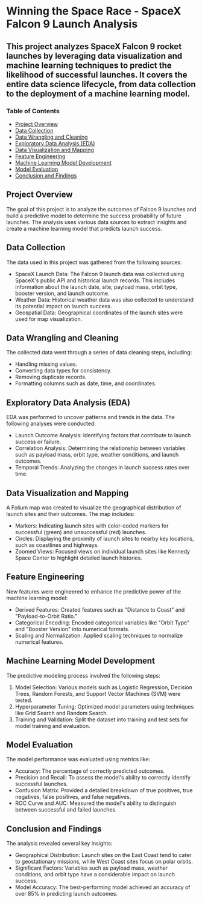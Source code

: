 # Winning the Space Race - SpaceX Falcon 9 Launch Analysis

## This project analyzes SpaceX Falcon 9 rocket launches by leveraging data visualization and machine learning techniques to predict the likelihood of successful launches. It covers the entire data science lifecycle, from data collection to the deployment of a machine learning model.

### Table of Contents
- [Project Overview](#project-overview)
- [Data Collection](#data-collection)
- [Data Wrangling and Cleaning](#data-wrangling-and-cleaning)
- [Exploratory Data Analysis (EDA)](#exploratory-data-analysis-eda)
- [Data Visualization and Mapping](#data-visualization-and-mapping)
- [Feature Engineering](#feature-engineering)
- [Machine Learning Model Development](#machine-learning-model-development)
- [Model Evaluation](#model-evaluation)
- [Conclusion and Findings](#conclusion-and-findings)

## Project Overview
The goal of this project is to analyze the outcomes of Falcon 9 launches and build a predictive model to determine the success probability of future launches. The analysis uses various data sources to extract insights and create a machine learning model that predicts launch success.

## Data Collection
The data used in this project was gathered from the following sources:
- SpaceX Launch Data: The Falcon 9 launch data was collected using SpaceX's public API and historical launch records. This includes information about the launch date, site, payload mass, orbit type, booster version, and launch outcome.
- Weather Data: Historical weather data was also collected to understand its potential impact on launch success.
- Geospatial Data: Geographical coordinates of the launch sites were used for map visualization.

## Data Wrangling and Cleaning
The collected data went through a series of data cleaning steps, including:
- Handling missing values.
- Converting data types for consistency.
- Removing duplicate records.
- Formatting columns such as date, time, and coordinates.

## Exploratory Data Analysis (EDA)
EDA was performed to uncover patterns and trends in the data. The following analyses were conducted:
- Launch Outcome Analysis: Identifying factors that contribute to launch success or failure.
- Correlation Analysis: Determining the relationship between variables such as payload mass, orbit type, weather conditions, and launch outcomes.
- Temporal Trends: Analyzing the changes in launch success rates over time.

## Data Visualization and Mapping
A Folium map was created to visualize the geographical distribution of launch sites and their outcomes. The map includes:
- Markers: Indicating launch sites with color-coded markers for successful (green) and unsuccessful (red) launches.
- Circles: Displaying the proximity of launch sites to nearby key locations, such as coastlines and highways.
- Zoomed Views: Focused views on individual launch sites like Kennedy Space Center to highlight detailed launch histories.

## Feature Engineering
New features were engineered to enhance the predictive power of the machine learning model:
- Derived Features: Created features such as "Distance to Coast" and "Payload-to-Orbit Ratio."
- Categorical Encoding: Encoded categorical variables like "Orbit Type" and "Booster Version" into numerical formats.
- Scaling and Normalization: Applied scaling techniques to normalize numerical features.

## Machine Learning Model Development
The predictive modeling process involved the following steps:
1. Model Selection: Various models such as Logistic Regression, Decision Trees, Random Forests, and Support Vector Machines (SVM) were tested.
2. Hyperparameter Tuning: Optimized model parameters using techniques like Grid Search and Random Search.
3. Training and Validation: Split the dataset into training and test sets for model training and evaluation.

## Model Evaluation
The model performance was evaluated using metrics like:
- Accuracy: The percentage of correctly predicted outcomes.
- Precision and Recall: To assess the model's ability to correctly identify successful launches.
- Confusion Matrix: Provided a detailed breakdown of true positives, true negatives, false positives, and false negatives.
- ROC Curve and AUC: Measured the model's ability to distinguish between successful and failed launches.

## Conclusion and Findings
The analysis revealed several key insights:
- Geographical Distribution: Launch sites on the East Coast tend to cater to geostationary missions, while West Coast sites focus on polar orbits.
- Significant Factors: Variables such as payload mass, weather conditions, and orbit type have a considerable impact on launch success.
- Model Accuracy: The best-performing model achieved an accuracy of over 85% in predicting launch outcomes.
